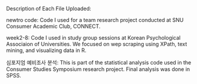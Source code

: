 Description of Each File Uploaded:


newtro code:
Code I used for a team research project conducted at SNU Consumer Academic Club, CONNECT.

week2-8:
Code I used in study group sessions at Korean Psychological Associaion of Universities.
We focused on wep scraping using XPath, text mining, and visualizing data in R.

심포지엄 예비조사 분석:
This is part of the statistical analysis code used in the Consumer Studies Symposium research project.
Final analysis was done in SPSS.
